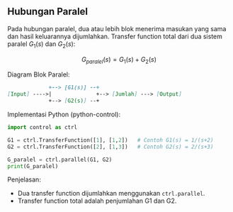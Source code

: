 ## Hubungan Paralel

Pada hubungan paralel, dua atau lebih blok menerima masukan yang sama dan hasil keluarannya dijumlahkan. Transfer function total dari dua sistem paralel $G_1(s)$ dan $G_2(s)$:

$$
G_{paralel}(s) = G_1(s) + G_2(s)
$$

Diagram Blok Paralel:

```markdown
             +--> [G1(s)] --+
[Input] ---->|              +--> [Jumlah] ---> [Output]
             +--> [G2(s)] --+
```

Implementasi Python (python-control):

```python
import control as ctrl

G1 = ctrl.TransferFunction([1], [1,2])   # Contoh G1(s) = 1/(s+2)
G2 = ctrl.TransferFunction([2], [1,3])   # Contoh G2(s) = 2/(s+3)

G_paralel = ctrl.parallel(G1, G2)
print(G_paralel)
```

Penjelasan:

- Dua transfer function dijumlahkan menggunakan `ctrl.parallel`.
- Transfer function total adalah penjumlahan G1 dan G2.

